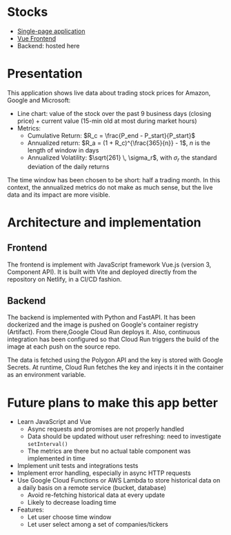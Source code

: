 # Stocks

* [Single-page application](https://stocks.vlgdata.io/)
* [Vue Frontend](https://github.com/datatrigger/stocks_frontend)
* Backend: hosted here

# Presentation

This application shows live data about trading stock prices for Amazon, Google and Microsoft:
* Line chart: value of the stock over the past 9 business days (closing price) + current value (15-min old at most during market hours)
* Metrics:
    * Cumulative Return: $R_c = \frac{P_end - P_start}{P_start}$
    * Annualized return: $R_a = (1 + R_c)^{\frac{365}{n}} - 1$, $n$ is the length of window in days
    * Annualized Volatility: $\sqrt{261} \, \sigma_r$, with $\sigma_r$ the standard deviation of the daily returns

The time window has been chosen to be short: half a trading month. In this context, the annualized metrics do not make as much sense, but the live data and its impact are more visible.

# Architecture and implementation

## Frontend

The frontend is implement with JavaScript framework Vue.js (version 3, Component API). It is built with Vite and deployed directly from the repository on Netlify, in a CI/CD fashion.

## Backend

The backend is implemented with Python and FastAPI. It has been dockerized and the image is pushed on Google's container registry (Artifact). From there,Google Cloud Run deploys it. Also, continuous integration has been configured so that Cloud Run triggers the build of the image at each push on the source repo.

The data is fetched using the Polygon API and the key is stored with Google Secrets. At runtime, Cloud Run fetches the key and injects it in the container as an environment variable.

# Future plans to make this app better

* Learn JavaScript and Vue
    * Async requests and promises are not properly handled
    * Data should be updated without user refreshing: need to investigate `setInterval()`
    * The metrics are there but no actual table component was implemented in time
* Implement unit tests and integrations tests
* Implement error handling, especially in async HTTP requests
* Use Google Cloud Functions or AWS Lambda to store historical data on a daily basis on a remote service (bucket, database)
    * Avoid re-fetching historical data at every update
    * Likely to decrease loading time
* Features:
    * Let user choose time window
    * Let user select among a set of companies/tickers
